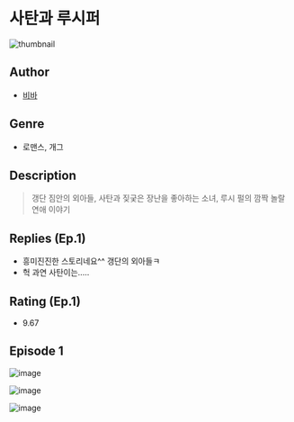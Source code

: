 # 사탄과 루시퍼
![thumbnail](https://image-comic.pstatic.net/user_contents_data/challenge_comic/2023/05/23/308050/upload_3473738080675050081_480x623.jpeg)

## Author
- [비바](https://comic.naver.com/artistTitle?id=308050)

## Genre
- 로맨스, 개그

## Description
> 갱단 짐안의 외아들, 사탄과 짖궂은 장난을 좋아하는 소녀, 루시 펄의 깜짝 놀랄 연애 이야기

## Replies (Ep.1)
- 흥미진진한 스토리네요^^ 갱단의 외아들ㅋ
- 헉 과연 사탄이는.....

## Rating (Ep.1)
- 9.67

## Episode 1
![image](https://image-comic.pstatic.net/user_contents_data/challenge_comic/2023/05/23/308050/upload_7377516542767282276.jpeg)

![image](https://image-comic.pstatic.net/user_contents_data/challenge_comic/2023/05/23/308050/upload_7003768334741289315.jpeg)

![image](https://image-comic.pstatic.net/user_contents_data/challenge_comic/2023/05/23/308050/upload_7219894051882099767.jpeg)
